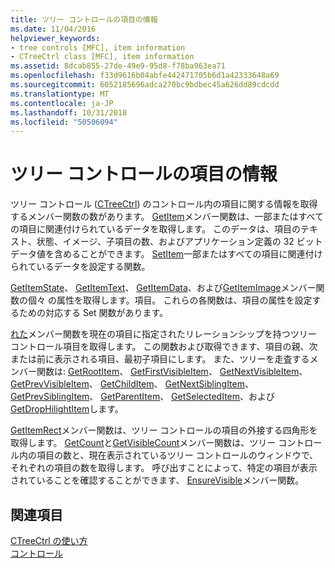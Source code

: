 ```yaml
---
title: ツリー コントロールの項目の情報
ms.date: 11/04/2016
helpviewer_keywords:
- tree controls [MFC], item information
- CTreeCtrl class [MFC], item information
ms.assetid: 8dcab855-27de-49e9-95d8-f78ba963ea71
ms.openlocfilehash: f33d9616b04abfe442471705b6d1a42333648a69
ms.sourcegitcommit: 6052185696adca270bc9bdbec45a626dd89cdcdd
ms.translationtype: MT
ms.contentlocale: ja-JP
ms.lasthandoff: 10/31/2018
ms.locfileid: "50506094"
---
```

# <a name="tree-control-item-information"></a>ツリー コントロールの項目の情報

ツリー コントロール ([CTreeCtrl](../mfc/reference/ctreectrl-class.md)) のコントロール内の項目に関する情報を取得するメンバー関数の数があります。 [GetItem](../mfc/reference/ctreectrl-class.md#getitem)メンバー関数は、一部またはすべての項目に関連付けられているデータを取得します。 このデータは、項目のテキスト、状態、イメージ、子項目の数、およびアプリケーション定義の 32 ビット データ値を含めることができます。 [SetItem](../mfc/reference/ctreectrl-class.md#setitem)一部またはすべての項目に関連付けられているデータを設定する関数。

[GetItemState](../mfc/reference/ctreectrl-class.md#getitemstate)、 [GetItemText](../mfc/reference/ctreectrl-class.md#getitemtext)、 [GetItemData](../mfc/reference/ctreectrl-class.md#getitemdata)、および[GetItemImage](../mfc/reference/ctreectrl-class.md#getitemimage)メンバー関数の個々 の属性を取得します。項目。 これらの各関数は、項目の属性を設定するための対応する Set 関数があります。

[れた](../mfc/reference/ctreectrl-class.md#getnextitem)メンバー関数を現在の項目に指定されたリレーションシップを持つツリー コントロール項目を取得します。 この関数および取得できます、項目の親、次または前に表示される項目、最初子項目にします。 また、ツリーを走査するメンバー関数は: [GetRootItem](../mfc/reference/ctreectrl-class.md#getrootitem)、 [GetFirstVisibleItem](../mfc/reference/ctreectrl-class.md#getfirstvisibleitem)、 [GetNextVisibleItem](../mfc/reference/ctreectrl-class.md#getnextvisibleitem)、 [GetPrevVisibleItem](../mfc/reference/ctreectrl-class.md#getprevvisibleitem)、 [GetChildItem](../mfc/reference/ctreectrl-class.md#getchilditem)、 [GetNextSiblingItem](../mfc/reference/ctreectrl-class.md#getnextsiblingitem)、 [GetPrevSiblingItem](../mfc/reference/ctreectrl-class.md#getprevsiblingitem)、 [GetParentItem](../mfc/reference/ctreectrl-class.md#getparentitem)、 [GetSelectedItem](../mfc/reference/ctreectrl-class.md#getselecteditem)、および[GetDropHilightItem](../mfc/reference/ctreectrl-class.md#getdrophilightitem)します。

[GetItemRect](../mfc/reference/ctreectrl-class.md#getitemrect)メンバー関数は、ツリー コントロールの項目の外接する四角形を取得します。 [GetCount](../mfc/reference/ctreectrl-class.md#getcount)と[GetVisibleCount](../mfc/reference/ctreectrl-class.md#getvisiblecount)メンバー関数は、ツリー コントロール内の項目の数と、現在表示されているツリー コントロールのウィンドウで、それぞれの項目の数を取得します。 呼び出すことによって、特定の項目が表示されていることを確認することができます、 [EnsureVisible](../mfc/reference/ctreectrl-class.md#ensurevisible)メンバー関数。

## <a name="see-also"></a>関連項目

[CTreeCtrl の使い方](../mfc/using-ctreectrl.md)<br/>
[コントロール](../mfc/controls-mfc.md)

